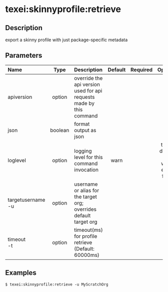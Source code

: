 <!-- This file has been generated with command 'sfdx hardis:doc:plugin:generate'. Please do not update it manually or it may be overwritten -->
# texei:skinnyprofile:retrieve

## Description

export a skinny profile with just package-specific metadata

## Parameters

|Name|Type|Description|Default|Required|Options|
|:---|:--:|:----------|:-----:|:------:|:-----:|
|apiversion|option|override the api version used for api requests made by this command||||
|json|boolean|format output as json||||
|loglevel|option|logging level for this command invocation|warn||trace<br/>debug<br/>info<br/>warn<br/>error<br/>fatal|
|targetusername<br/>-u|option|username or alias for the target org; overrides default target org||||
|timeout<br/>-t|option|timeout(ms) for profile retrieve (Default: 60000ms)||||

## Examples

```shell
$ texei:skinnyprofile:retrieve -u MyScratchOrg
```


